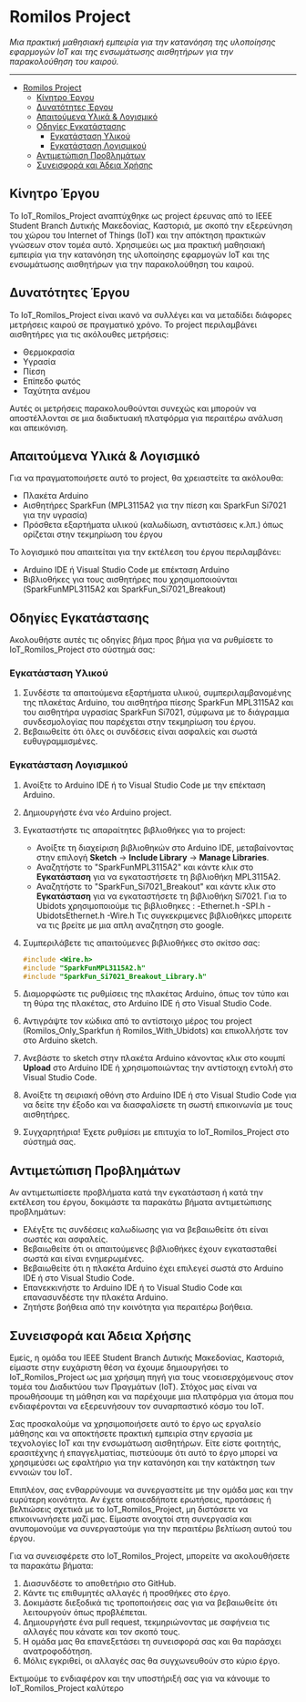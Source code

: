 # Romilos Project 

*Μια πρακτική μαθησιακή εμπειρία για την κατανόηση της υλοποίησης εφαρμογών IoT και της ενσωμάτωσης αισθητήρων για την παρακολούθηση του καιρού.*

-------------------------------------------------------
- [Romilos Project](#romilos-project)
  - [Κίνητρο Έργου](#κίνητρο-έργου)
  - [Δυνατότητες Έργου](#δυνατότητες-έργου)
  - [Απαιτούμενα Yλικά \& Λογισμικό](#απαιτούμενα-yλικά--λογισμικό)
  - [Οδηγίες Εγκατάστασης](#οδηγίες-εγκατάστασης)
    - [Εγκατάσταση Υλικού](#εγκατάσταση-υλικού)
    - [Εγκατάσταση Λογισμικού](#εγκατάσταση-λογισμικού)
  - [Αντιμετώπιση Προβλημάτων](#αντιμετώπιση-προβλημάτων)
  - [Συνεισφορά και Άδεια Χρήσης](#συνεισφορά-και-άδεια-χρήσης)

## Κίνητρο Έργου

Το IoT_Romilos_Project αναπτύχθηκε ως project έρευνας από το IEEE Student Branch Δυτικής Μακεδονίας, Καστοριά, με σκοπό την εξερεύνηση του χώρου του Internet of Things (IoT) και την απόκτηση πρακτικών γνώσεων στον τομέα αυτό. Χρησιμεύει ως μια πρακτική μαθησιακή εμπειρία για την κατανόηση της υλοποίησης εφαρμογών IoT και της ενσωμάτωσης αισθητήρων για την παρακολούθηση του καιρού.

## Δυνατότητες Έργου

Το IoT_Romilos_Project είναι ικανό να συλλέγει και να μεταδίδει διάφορες μετρήσεις καιρού σε πραγματικό χρόνο. Το project περιλαμβάνει αισθητήρες για τις ακόλουθες μετρήσεις:
- Θερμοκρασία
- Υγρασία
- Πίεση
- Επίπεδο φωτός
- Ταχύτητα ανέμου

Αυτές οι μετρήσεις παρακολουθούνται συνεχώς και μπορούν να αποστέλλονται σε μια διαδικτυακή πλατφόρμα για περαιτέρω ανάλυση και απεικόνιση.

## Απαιτούμενα Yλικά & Λογισμικό

Για να πραγματοποιήσετε αυτό το project, θα χρειαστείτε τα ακόλουθα:
- Πλακέτα Arduino
- Αισθητήρες SparkFun (MPL3115A2 για την πίεση και SparkFun Si7021 για την υγρασία)
- Πρόσθετα εξαρτήματα υλικού (καλωδίωση, αντιστάσεις κ.λπ.) όπως ορίζεται στην τεκμηρίωση του έργου

Το λογισμικό που απαιτείται για την εκτέλεση του έργου περιλαμβάνει:
- Arduino IDE ή Visual Studio Code με επέκταση Arduino
- Βιβλιοθήκες για τους αισθητήρες που χρησιμοποιούνται (SparkFunMPL3115A2 και SparkFun_Si7021_Breakout)

## Οδηγίες Εγκατάστασης

Ακολουθήστε αυτές τις οδηγίες βήμα προς βήμα για να ρυθμίσετε το IoT_Romilos_Project στο σύστημά σας:

### Εγκατάσταση Υλικού

1. Συνδέστε τα απαιτούμενα εξαρτήματα υλικού, συμπεριλαμβανομένης της πλακέτας Arduino, του αισθητήρα πίεσης SparkFun MPL3115A2 και του αισθητήρα υγρασίας SparkFun Si7021, σύμφωνα με το διάγραμμα συνδεσμολογίας που παρέχεται στην τεκμηρίωση του έργου.
2. Βεβαιωθείτε ότι όλες οι συνδέσεις είναι ασφαλείς και σωστά ευθυγραμμισμένες.

### Εγκατάσταση Λογισμικού

1. Ανοίξτε το Arduino IDE ή το Visual Studio Code με την επέκταση Arduino.
2. Δημιουργήστε ένα νέο Arduino project.
3. Εγκαταστήστε τις απαραίτητες βιβλιοθήκες για το project:
   - Ανοίξτε τη διαχείριση βιβλιοθηκών στο Arduino IDE, μεταβαίνοντας στην επιλογή **Sketch** -> **Include Library** -> **Manage Libraries**.
   - Αναζητήστε το "SparkFunMPL3115A2" και κάντε κλικ στο **Εγκατάσταση** για να εγκαταστήσετε τη βιβλιοθήκη MPL3115A2.
   - Αναζητήστε το "SparkFun_Si7021_Breakout" και κάντε κλικ στο **Εγκατάσταση** για να εγκαταστήσετε τη βιβλιοθήκη Si7021.
Για το Ubidots χρησιμοποιούμε τις βιβλιοθηκες :
-Ethernet.h
-SPI.h
-UbidotsEthernet.h
-Wire.h
Τις συγκεκριμενες βιβλιοθήκες μπορειτε να τις βρείτε με μια απλη αναζητηση στο google.

4. Συμπεριλάβετε τις απαιτούμενες βιβλιοθήκες στο σκίτσο σας:
   ```cpp
   #include <Wire.h>
   #include "SparkFunMPL3115A2.h"
   #include "SparkFun_Si7021_Breakout_Library.h"
   ```
5. Διαμορφώστε τις ρυθμίσεις της πλακέτας Arduino, όπως τον τύπο και τη θύρα της πλακέτας, στο Arduino IDE ή στο Visual Studio Code.
6. Αντιγράψτε τον κώδικα από το αντίστοιχο μέρος του project (Romilos_Only_Sparkfun ή Romilos_With_Ubidots) και επικολλήστε τον στο Arduino sketch.
7. Ανεβάστε το sketch στην πλακέτα Arduino κάνοντας κλικ στο κουμπί **Upload** στο Arduino IDE ή χρησιμοποιώντας την αντίστοιχη εντολή στο Visual Studio Code.
8. Ανοίξτε τη σειριακή οθόνη στο Arduino IDE ή στο Visual Studio Code για να δείτε την έξοδο και να διασφαλίσετε τη σωστή επικοινωνία με τους αισθητήρες.
9. Συγχαρητήρια! Έχετε ρυθμίσει με επιτυχία το IoT_Romilos_Project στο σύστημά σας.

## Αντιμετώπιση Προβλημάτων

Αν αντιμετωπίσετε προβλήματα κατά την εγκατάσταση ή κατά την εκτέλεση του έργου, δοκιμάστε τα παρακάτω βήματα αντιμετώπισης προβλημάτων:

- Ελέγξτε τις συνδέσεις καλωδίωσης για να βεβαιωθείτε ότι είναι σωστές και ασφαλείς.
- Βεβαιωθείτε ότι οι απαιτούμενες βιβλιοθήκες έχουν εγκατασταθεί σωστά και είναι ενημερωμένες.
- Βεβαιωθείτε ότι η πλακέτα Arduino έχει επιλεγεί σωστά στο Arduino IDE ή στο Visual Studio Code.
- Επανεκκινήστε το Arduino IDE ή το Visual Studio Code και επανασυνδέστε την πλακέτα Arduino.
- Ζητήστε βοήθεια από την κοινότητα για περαιτέρω βοήθεια.

## Συνεισφορά και Άδεια Χρήσης
Εμείς, η ομάδα του IEEE Student Branch Δυτικής Μακεδονίας, Καστοριά, είμαστε στην ευχάριστη θέση να έχουμε δημιουργήσει το IoT_Romilos_Project ως μια χρήσιμη πηγή για τους νεοεισερχόμενους στον τομέα του Διαδικτύου των Πραγμάτων (IoT). Στόχος μας είναι να προωθήσουμε τη μάθηση και να παρέχουμε μια πλατφόρμα για άτομα που ενδιαφέρονται να εξερευνήσουν τον συναρπαστικό κόσμο του IoT.

Σας προσκαλούμε να χρησιμοποιήσετε αυτό το έργο ως εργαλείο μάθησης και να αποκτήσετε πρακτική εμπειρία στην εργασία με τεχνολογίες IoT και την ενσωμάτωση αισθητήρων. Είτε είστε φοιτητής, ερασιτέχνης ή επαγγελματίας, πιστεύουμε ότι αυτό το έργο μπορεί να χρησιμεύσει ως εφαλτήριο για την κατανόηση και την κατάκτηση των εννοιών του IoT.

Επιπλέον, σας ενθαρρύνουμε να συνεργαστείτε με την ομάδα μας και την ευρύτερη κοινότητα. Αν έχετε οποιεσδήποτε ερωτήσεις, προτάσεις ή βελτιώσεις σχετικά με το IoT_Romilos_Project, μη διστάσετε να επικοινωνήσετε μαζί μας. Είμαστε ανοιχτοί στη συνεργασία και ανυπομονούμε να συνεργαστούμε για την περαιτέρω βελτίωση αυτού του έργου.

Για να συνεισφέρετε στο IoT_Romilos_Project, μπορείτε να ακολουθήσετε τα παρακάτω βήματα:

1. Διασυνδέστε το αποθετήριο στο GitHub.
2. Κάντε τις επιθυμητές αλλαγές ή προσθήκες στο έργο.
3. Δοκιμάστε διεξοδικά τις τροποποιήσεις σας για να βεβαιωθείτε ότι λειτουργούν όπως προβλέπεται.
4. Δημιουργήστε ένα pull request, τεκμηριώνοντας με σαφήνεια τις αλλαγές που κάνατε και τον σκοπό τους.
5. Η ομάδα μας θα επανεξετάσει τη συνεισφορά σας και θα παράσχει ανατροφοδότηση.
6. Μόλις εγκριθεί, οι αλλαγές σας θα συγχωνευθούν στο κύριο έργο.

Εκτιμούμε το ενδιαφέρον και την υποστήριξή σας για να κάνουμε το IoT_Romilos_Project καλύτερο
